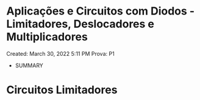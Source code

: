 # Aplicações e Circuitos com Diodos - Limitadores, Deslocadores e Multiplicadores

Created: March 30, 2022 5:11 PM
Prova: P1

- SUMMARY
    
    

# Circuitos Limitadores
